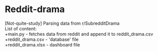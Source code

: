 # Reddit-drama
[Not-quite-study] Parsing data from r/SubredditDrama  
List of content:  
+main.py - fetches data from reddit and append it to reddit_drama.csv
+reddit_drama.csv - 'database' file  
+reddit_drama.xlsx - dashboard file
 
